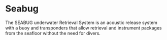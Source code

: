 # Seabug

The SEABUG underwater Retrieval System is an acoustic release system with a buoy and transponders that allow retrieval and instrument packages from the seafloor without the need for divers.
